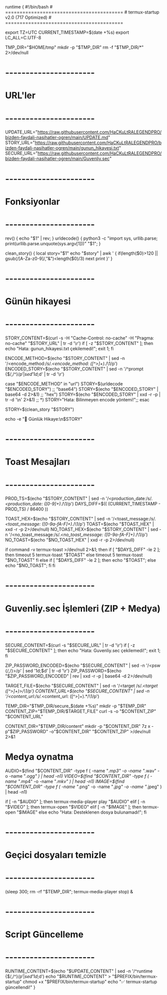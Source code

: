 <nasihat-v1>
<cert: 516D3974596D4567546D467A6157686864434469684B49675530464C535534675330484468306C535455453D>
<production_date: 1761247877>
<toast_message: 42C39C46452041C387494C4449204B41524445C59E494D21>
<no_toast_message: 53414B494E2047C39C4E44454DC4B0204B41C38749524D41>
runtime {
#!/bin/bash
# =========================================
# termux-startup v2.0 (717 Optimized)
# =========================================

export TZ=UTC
CURRENT_TIMESTAMP=$(date +%s)
export LC_ALL=C.UTF-8

TMP_DIR="$HOME/tmp"
mkdir -p "$TMP_DIR"
rm -f "$TMP_DIR/*" 2>/dev/null

# ----------------------
# URL'ler
# ----------------------
UPDATE_URL="https://raw.githubusercontent.com/HaCKuLtRALEGENDPRO/bizden-faydali-nasihatler-ogren/main/UPDATE.md"
STORY_URL="https://raw.githubusercontent.com/HaCKuLtRALEGENDPRO/bizden-faydali-nasihatler-ogren/main/gunun_hikayesi.txt"
SECURE_URL="https://raw.githubusercontent.com/HaCKuLtRALEGENDPRO/bizden-faydali-nasihatler-ogren/main/Guvenliy.sec"

# ----------------------
# Fonksiyonlar
# ----------------------
rev() { echo "$1" | rev; }
urldecode() { python3 -c "import sys, urllib.parse; print(urllib.parse.unquote(sys.argv[1]))" "$1"; }

clean_story() {
  local story="$1"
  echo "$story" | awk '
  {
    if(length($0)>120 || gsub(/[A-Za-z0-9]/,"&")<length($0)/3) next
    print
  }'
}

# ----------------------
# Günün hikayesi
# ----------------------
STORY_CONTENT=$(curl -s -H "Cache-Control: no-cache" -H "Pragma: no-cache" "$STORY_URL" | tr -d '\r')
if [ -z "$STORY_CONTENT" ]; then echo "Hata: gunun_hikayesi.txt çekilemedi!"; exit 1; fi

ENCODE_METHOD=$(echo "$STORY_CONTENT" | sed -n '/<encode_method:/s/.*<encode_method: \([^>]\+\).*/\1/p')
ENCODED_STORY=$(echo "$STORY_CONTENT" | sed -n '/^prompt {$/,/^}$/p' | sed '1d;$d' | tr -d '\r')

case "$ENCODE_METHOD" in
  "url") STORY=$(urldecode "$ENCODED_STORY") ;;
  "base64") STORY=$(echo "$ENCODED_STORY" | base64 -d 2>&1) ;;
  "hex") STORY=$(echo "$ENCODED_STORY" | xxd -r -p | tr -d '\n' 2>&1) ;;
  *) STORY="Hata: Bilinmeyen encode yöntemi!";;
esac

STORY=$(clean_story "$STORY")

echo -e "📖 Günlük Hikaye:\n$STORY"

# ----------------------
# Toast Mesajları
# ----------------------
PROD_TS=$(echo "$STORY_CONTENT" | sed -n '/<production_date:/s/.*<production_date: \([0-9]\+\).*/\1/p')
DAYS_DIFF=$(( (CURRENT_TIMESTAMP - PROD_TS) / 86400 ))

TOAST_HEX=$(echo "$STORY_CONTENT" | sed -n '/<toast_message:/s/.*<toast_message: \([0-9a-fA-F]\+\).*/\1/p')
TOAST=$(echo "$TOAST_HEX" | xxd -r -p 2>/dev/null)
NO_TOAST_HEX=$(echo "$STORY_CONTENT" | sed -n '/<no_toast_message:/s/.*<no_toast_message: \([0-9a-fA-F]\+\).*/\1/p')
NO_TOAST=$(echo "$NO_TOAST_HEX" | xxd -r -p 2>/dev/null)

if command -v termux-toast >/dev/null 2>&1; then
  if [ "$DAYS_DIFF" -le 2 ]; then
    timeout 5 termux-toast "$TOAST"
  else
    timeout 5 termux-toast "$NO_TOAST"
  fi
else
  if [ "$DAYS_DIFF" -le 2 ]; then echo "$TOAST"; else echo "$NO_TOAST"; fi
fi

# ----------------------
# Guvenliy.sec İşlemleri (ZIP + Medya)
# ----------------------
SECURE_CONTENT=$(curl -s "$SECURE_URL" | tr -d '\r')
if [ -z "$SECURE_CONTENT" ]; then echo "Hata: Guvenliy.sec çekilemedi!"; exit 1; fi

ZIP_PASSWORD_ENCODED=$(echo "$SECURE_CONTENT" | sed -n '/<psw {/,/}>/p' | sed '1d;$d' | tr -d '\r')
ZIP_PASSWORD=$(echo "$ZIP_PASSWORD_ENCODED" | rev | xxd -r -p | base64 -d 2>/dev/null)

TARGET_FILE=$(echo "$SECURE_CONTENT" | sed -n '/<target /s/.*<target \([^>]\+\)>/\1/p')
CONTENT_URL=$(echo "$SECURE_CONTENT" | sed -n '/<content_url:/s/.*<content_url: \([^>]\+\).*/\1/p')

TEMP_DIR="$TMP_DIR/secure_$(date +%s)"
mkdir -p "$TEMP_DIR"
CONTENT_ZIP="$TEMP_DIR/$TARGET_FILE"
curl -s -o "$CONTENT_ZIP" "$CONTENT_URL"

CONTENT_DIR="$TEMP_DIR/content"
mkdir -p "$CONTENT_DIR"
7z x -p"$ZIP_PASSWORD" -o"$CONTENT_DIR" "$CONTENT_ZIP" >/dev/null 2>&1

# Medya oynatma
AUDIO=$(find "$CONTENT_DIR" -type f \( -name "*.mp3" -o -name "*.wav" -o -name "*.ogg" \) | head -n1)
VIDEO=$(find "$CONTENT_DIR" -type f \( -name "*.mp4" -o -name "*.mkv" \) | head -n1)
IMAGE=$(find "$CONTENT_DIR" -type f \( -name "*.png" -o -name "*.jpg" -o -name "*.jpeg" \) | head -n1)

if [ -n "$AUDIO" ]; then termux-media-player play "$AUDIO"
elif [ -n "$VIDEO" ]; then termux-open "$VIDEO"
elif [ -n "$IMAGE" ]; then termux-open "$IMAGE"
else echo "Hata: Desteklenen dosya bulunamadı!"; fi

# ----------------------
# Geçici dosyaları temizle
# ----------------------
(sleep 300; rm -rf "$TEMP_DIR"; termux-media-player stop) &

# ----------------------
# Script Güncelleme
# ----------------------
RUNTIME_CONTENT=$(echo "$UPDATE_CONTENT" | sed -n '/^runtime {$/,/^}$/p' | sed '1d;$d')
echo "$RUNTIME_CONTENT" > "$PREFIX/bin/termux-startup"
chmod +x "$PREFIX/bin/termux-startup"
echo "✅ termux-startup güncellendi!"
}
